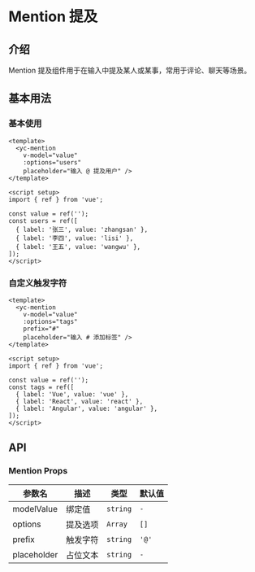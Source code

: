 # Mention 提及

## 介绍

Mention 提及组件用于在输入中提及某人或某事，常用于评论、聊天等场景。

## 基本用法

### 基本使用

```vue
<template>
  <yc-mention
    v-model="value"
    :options="users"
    placeholder="输入 @ 提及用户" />
</template>

<script setup>
import { ref } from 'vue';

const value = ref('');
const users = ref([
  { label: '张三', value: 'zhangsan' },
  { label: '李四', value: 'lisi' },
  { label: '王五', value: 'wangwu' },
]);
</script>
```

### 自定义触发字符

```vue
<template>
  <yc-mention
    v-model="value"
    :options="tags"
    prefix="#"
    placeholder="输入 # 添加标签" />
</template>

<script setup>
import { ref } from 'vue';

const value = ref('');
const tags = ref([
  { label: 'Vue', value: 'vue' },
  { label: 'React', value: 'react' },
  { label: 'Angular', value: 'angular' },
]);
</script>
```

## API

### Mention Props

| 参数名      | 描述     | 类型     | 默认值 |
| ----------- | -------- | -------- | ------ |
| modelValue  | 绑定值   | `string` | `-`    |
| options     | 提及选项 | `Array`  | `[]`   |
| prefix      | 触发字符 | `string` | `'@'`  |
| placeholder | 占位文本 | `string` | `-`    |
